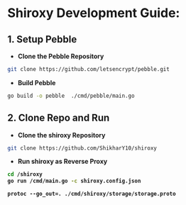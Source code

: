 # Shiroxy Development Guide:

## 1. Setup Pebble

- <strong>Clone the Pebble Repository</strong>

```bash
git clone https://github.com/letsencrypt/pebble.git
```

- <strong>Build Pebble</strong>

```bash
go build -o pebble  ./cmd/pebble/main.go
```

## 2. Clone Repo and Run

- <strong>Clone the shiroxy Repository</strong>

```bash
git clone https://github.com/ShikharY10/shiroxy
```

- <strong>Run shiroxy as Reverse Proxy

```bash
cd /shiroxy
go run /cmd/main.go -c shiroxy.config.json
```

`protoc --go_out=. ./cmd/shiroxy/storage/storage.proto`
